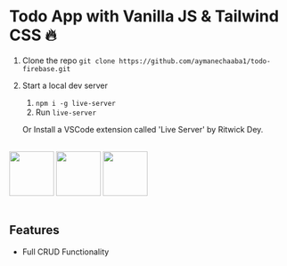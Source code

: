 # Todo App with Vanilla JS & Tailwind CSS 🔥

1. Clone the repo `git clone https://github.com/aymanechaaba1/todo-firebase.git`

2. Start a local dev server

   1. `npm i -g live-server`
   2. Run `live-server`

   Or Install a VSCode extension called 'Live Server' by Ritwick Dey.

<br/>
  <div class="flex items-center gap-5">
   <img src="https://upload.wikimedia.org/wikipedia/commons/thumb/6/6a/JavaScript-logo.png/800px-JavaScript-logo.png" width="80">
   <img src="https://avatars.githubusercontent.com/u/67109815?s=280&v=4" width="80">
   <img src="https://miro.medium.com/v2/resize:fit:300/1*R4c8lHBHuH5qyqOtZb3h-w.png" width="80">
  </div>
<br/>

## Features

- Full CRUD Functionality
